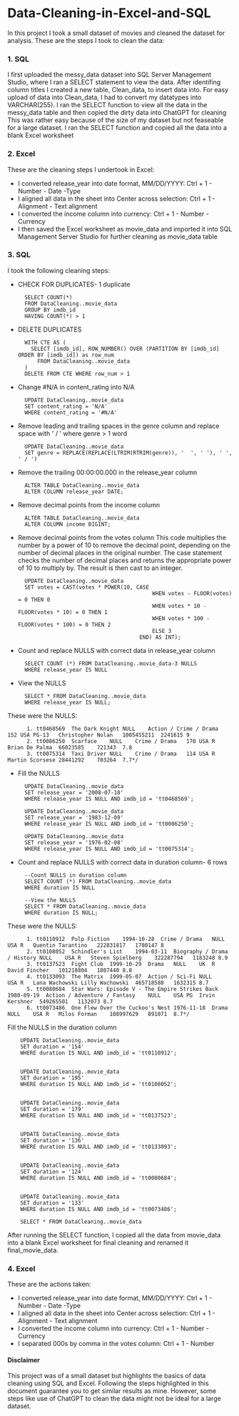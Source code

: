 # Data-Cleaning-in-Excel-and-SQL
In this project I took a small dataset of movies and cleaned the dataset for analysis. These are the steps I took to clean the data:

### 1. SQL
I first uploaded the messy_data dataset into SQL Server Management Studio, where I ran a SELECT statement to view the data. 
After identifing column titles I created a new table, Clean_data, to insert data into.
For easy upload of data into Clean_data, I had to convert my datatypes into VARCHAR(255).
I ran the SELECT function to view all the data in the messy_data table and then copied the dirty data into ChatGPT for cleaning
This was rather easy because of the size of my dataset but not feaseable for a large dataset.
I ran the SELECT function and copied all the data into a blank Excel worksheet

### 2. Excel
These are the cleaning steps I undertook in Excel:
- I converted release_year into date format, MM/DD/YYYY: Ctrl + 1 - Number - Date -Type
- I aligned all data in the sheet into Center across selection: Ctrl + 1 - Alignment - Text alignment
- I converted the income column into currency: Ctrl + 1 - Number - Currency
- I then saved the Excel worksheet as movie_data and imported it into SQL Management Server Studio for further cleaning as movie_data table

### 3. SQL
I took the following cleaning steps:

- CHECK FOR DUPLICATES- 1 duplicate
        
        SELECT COUNT(*)
        FROM DataCleaning..movie_data
        GROUP BY imdb_id
        HAVING COUNT(*) > 1

- DELETE DUPLICATES
        
        WITH CTE AS (
          SELECT [imdb_id], ROW_NUMBER() OVER (PARTITION BY [imdb_id] ORDER BY [imdb_id]) as row_num
            FROM DataCleaning..movie_data
        )
        DELETE FROM CTE WHERE row_num > 1 

- Change #N/A in content_rating into N/A
        
        UPDATE DataCleaning..movie_data
        SET content_rating = 'N/A'
        WHERE content_rating = '#N/A'

- Remove leading and trailing spaces in the genre column and replace space with ' / ' where genre > 1 word
        
        UPDATE DataCleaning..movie_data
        SET genre = REPLACE(REPLACE(LTRIM(RTRIM(genre)), '  ', ' '), ' ', ' / ')

- Remove the trailing 00:00:00.000 in the release_year column
        
        ALTER TABLE DataCleaning..movie_data
        ALTER COLUMN release_year DATE;

- Remove decimal points from the income column
        
        ALTER TABLE DataCleaning..movie_data
        ALTER COLUMN income BIGINT;

- Remove decimal points from the votes column
This code multiplies the number by a power of 10 to remove the decimal point, depending on the number of decimal places in the original number. 
The case statement checks the number of decimal places and returns the appropriate power of 10 to multiply by. 
The result is then cast to an integer.

        UPDATE DataCleaning..movie_data
        SET votes = CAST(votes * POWER(10, CASE
                                                WHEN votes - FLOOR(votes) = 0 THEN 0
                                                WHEN votes * 10 - FLOOR(votes * 10) = 0 THEN 1
                                                WHEN votes * 100 - FLOOR(votes * 100) = 0 THEN 2
                                                ELSE 3
                                            END) AS INT);
                                            

- Count and replace NULLS with correct data in release_year column
        
        SELECT COUNT (*) FROM DataCleaning..movie_data-3 NULLS
        WHERE release_year IS NULL 

- View the NULLS
        
        SELECT * FROM DataCleaning..movie_data
        WHERE release_year IS NULL;
        
These were the NULLS:

          1. tt0468569	The Dark Knight	NULL	Action / Crime / Drama	152	USA	PG-13	Christopher Nolan	1005455211	2241615	9
          2. tt0086250	Scarface	NULL	Crime / Drama	170	USA	R	Brian De Palma	66023585	721343	7.8
          3. tt0075314	Taxi Driver	NULL	Crime / Drama	114	USA	R	Martin Scorsese	28441292	703264	7.7*/

- Fill the NULLS

        UPDATE DataCleaning..movie_data
        SET release_year = '2008-07-18' 
        WHERE release_year IS NULL AND imdb_id = 'tt0468569';

        UPDATE DataCleaning..movie_data
        SET release_year = '1983-12-09'
        WHERE release_year IS NULL AND imdb_id = 'tt0086250';

        UPDATE DataCleaning..movie_data
        SET release_year = '1976-02-08'
        WHERE release_year IS NULL AND imdb_id = 'tt0075314';

- Count and replace NULLS with correct data in duration column- 6 rows
        
        --Count NULLS in duration column
        SELECT COUNT (*) FROM DataCleaning..movie_data
        WHERE duration IS NULL 

        --View the NULLS
        SELECT * FROM DataCleaning..movie_data
        WHERE duration IS NULL;

These were the NULLS:

          1. tt0110912	Pulp Fiction	1994-10-28	Crime / Drama	NULL	USA	R	Quentin Tarantino	222831817	1780147	8
          2. tt0108052	Schindler's List	1994-03-11	Biography / Drama / History	NULL	USA	R	Steven Spielberg	322287794	1183248	8.9
          3. tt0137523	Fight Club	1999-10-29	Drama	NULL	UK	R	David Fincher	101218804	1807440	8.8
          4. tt0133093	The Matrix	1999-05-07	Action / Sci-Fi	NULL	USA	R	Lana Wachowski Lilly Wachowski	465718588	1632315	8.7
          5. tt0080684	Star Wars: Episode V - The Empire Strikes Back	1980-09-19	Action / Adventure / Fantasy	NULL	USA	PG	Irvin Kershner	549265501	1132073	8.7
          6. tt0073486	One Flew Over the Cuckoo's Nest	1976-11-18	Drama	NULL	USA	R	Milos Forman	108997629	891071	8.7*/

Fill the NULLS in the duration column

        UPDATE DataCleaning..movie_data
        SET duration = '154'
        WHERE duration IS NULL AND imdb_id = 'tt0110912';


        UPDATE DataCleaning..movie_data
        SET duration = '195'
        WHERE duration IS NULL AND imdb_id = 'tt0108052';


        UPDATE DataCleaning..movie_data
        SET duration = '179'
        WHERE duration IS NULL AND imdb_id = 'tt0137523';


        UPDATE DataCleaning..movie_data
        SET duration = '136'
        WHERE duration IS NULL AND imdb_id = 'tt0133093';


        UPDATE DataCleaning..movie_data
        SET duration = '124'
        WHERE duration IS NULL AND imdb_id = 'tt0080684';


        UPDATE DataCleaning..movie_data
        SET duration = '133'
        WHERE duration IS NULL AND imdb_id = 'tt0073486';
        
        SELECT * FROM DataCleaning..movie_data
        
After running the SELECT function, I copied all the data from movie_data into a blank Excel worksheet for final cleaning and renamed it final_movie_data.

### 4. Excel
These are the actions taken:
- I converted release_year into date format, MM/DD/YYYY: Ctrl + 1 - Number - Date -Type
- I aligned all data in the sheet into Center across selection: Ctrl + 1 - Alignment - Text alignment
- I converted the income column into currency: Ctrl + 1 - Number - Currency
- I separated 000s by comma in the votes column: Ctrl + 1 - Number

#### Disclaimer

This project was of a small dataset but highlights the basics of data cleaning using SQL and Excel. 
Following the steps highlighted in this document guarantee you to get similar results as mine.
However, some steps like use of ChatGPT to clean the data might not be ideal for a large dataset.

